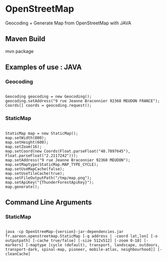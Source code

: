 # OpenStreetMap
Geocoding + Generate Map from OpenStreetMap with JAVA

## Maven Build
mvn package

## Examples of use : JAVA

### Geocoding
<code>
Geocoding geocoding = new Geocoding();
geocoding.setAddress("9 rue Jeanne Braconnier 92360 MEUDON FRANCE");
Coords[] coords = geocoding.request();
</code>

### StaticMap 
<code>
StaticMap map = new StaticMap();
map.setWidth(800);
map.setHeight(600);
map.setZoom(16);
map.setCoord(new Coords(Float.parseFloat("48.7897645"), Float.parseFloat("2.2117242")));
map.setAddress("9 rue Jeanne Braconnier 92360 MEUDON");
map.setMaptype(StaticMap.MAP_TYPE_CYCLE);
map.setUseMapCache(false);
map.setUseTileCache(true);
map.setFileOutputPath("/tmp/map.png");
map.setApiKey("{ThunderForestApiKey}");
map.generate();
</code>

## Command Line Arguments

### StaticMap
<code>
java -cp OpenStreeMap-{version}-jar-dependencies.jar fr.aareon.openstreetmap.StaticMap [-q address | -coord lat,lon] [-o outputpath] [-cache true/false] [-size 512x512] [-zoom 0-18] [-markers] [-maptype [cycle (default), transport, landscape, outdoors, transport-dark, spinal-map, pioneer, mobile-atlas, neighbourhood]] [-cleanCache]
</code>
